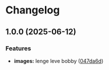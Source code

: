 # Changelog

## 1.0.0 (2025-06-12)


### Features

* **images:** lenge leve bobby ([047da6d](https://github.com/sondresjolyst/bobby-api/commit/047da6d08017a1fc95f2ec4907c6a34db28f3ef8))
